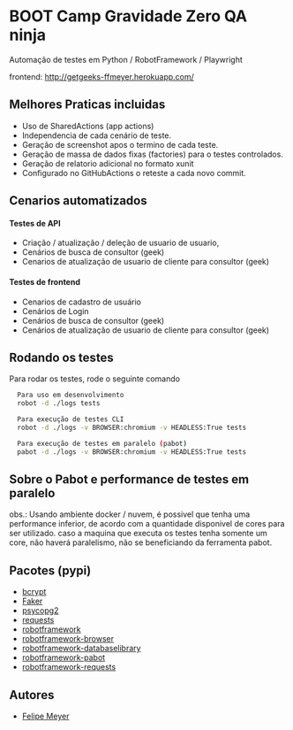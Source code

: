 
# BOOT Camp Gravidade Zero QA ninja

Automação de testes em Python / RobotFramework / Playwright

frontend: http://getgeeks-ffmeyer.herokuapp.com/

## Melhores Praticas incluidas
- Uso de SharedActions (app actions)
- Independencia de cada cenário de teste.
- Geração de screenshot apos o termino de cada teste.
- Geração de massa de dados fixas (factories) para o testes controlados.
- Geração de relatorio adicional no formato xunit
- Configurado no GitHubActions o reteste a cada novo commit.

## Cenarios automatizados
#### Testes de API
- Criação / atualização / deleção de usuario de usuario,
- Cenários de busca de consultor (geek)
- Cenarios de atualização de usuario de cliente para consultor (geek)

#### Testes de frontend
- Cenarios de cadastro de usuário
- Cenários de Login
- Cenários de busca de consultor (geek)
- Cenários de atualização de usuario de cliente para consultor (geek)

## Rodando os testes

Para rodar os testes, rode o seguinte comando

```bash
  Para uso em desenvolvimento
  robot -d ./logs tests
```

```bash
  Para execução de testes CLI
  robot -d ./logs -v BROWSER:chromium -v HEADLESS:True tests
```

```bash
  Para execução de testes em paralelo (pabot)
  pabot -d ./logs -v BROWSER:chromium -v HEADLESS:True tests
```
## Sobre o Pabot e performance de testes em paralelo
obs.: Usando ambiente docker / nuvem, é possivel que tenha uma performance inferior, de acordo com a quantidade disponivel de cores para ser utilizado. caso a maquina que executa os testes tenha somente um core, não haverá paralelismo, não se beneficiando da ferramenta pabot.

## Pacotes (pypi)

- [bcrypt](https://pypi.org/project/bcrypt/)
- [Faker](https://pypi.org/project/Faker/)
- [psycopg2](https://pypi.org/project/psycopg2/)
- [requests](https://pypi.org/project/requests/)
- [robotframework](https://pypi.org/project/robotframework/)
- [robotframework-browser](https://pypi.org/project/robotframework-browser/)
- [robotframework-databaselibrary](https://pypi.org/project/robotframework-databaselibrary/)
- [robotframework-pabot](https://pypi.org/project/robotframework-pabot/)
- [robotframework-requests](https://pypi.org/project/robotframework-requests/)

## Autores

- [Felipe Meyer](https://www.github.com/ffmeyer)
